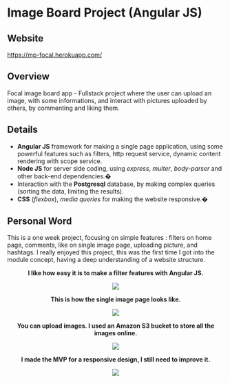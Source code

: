 # Image Board Project (Angular JS)

## Website
https://mp-focal.herokuapp.com/

## Overview

Focal image board app - Fullstack project where the user can upload an image, with some informations, and interact with pictures uploaded by others, by commenting and liking them.

## Details

- **Angular JS** framework for making a single page application, using some powerful features such as filters, http request service, dynamic content rendering with scope service.
- **Node JS** for server side coding, using *express*, *multer*, *body-parser* and other back-end dependencies.�
- Interaction with the **Postgresql** database, by making complex queries (sorting the data, limiting the results).
- **CSS** (*flexbox*), *media queries* for making the website responsive.�


## Personal Word

This is a one week project, focusing on simple features : filters on home page, comments, like on single image page, uploading picture, and hashtags.
I really enjoyed this project, this was the first time I got into the module concept, having a deep understanding of a website structure.



<p align="center"><b>I like how easy it is to make a filter features with Angular JS.</b></p>

<p align="center">
<img src="https://user-images.githubusercontent.com/26822768/27921608-8de5fe06-6278-11e7-9a8d-ab19f97c3384.gif"/>
</p>




<p align="center"><b>This is how the single image page looks like.</b></p>

<p align="center">
<img src="https://user-images.githubusercontent.com/26822768/27919870-21c5b842-6273-11e7-8895-69676c3532fb.gif"/>
</p>



<p align="center"><b>You can upload images. I used an Amazon S3 bucket to store all the images online.</b></p>

<p align="center">
<img src="https://user-images.githubusercontent.com/26822768/27921847-613ebe00-6279-11e7-8a9e-6f34d3e9ff24.gif"/>
</p>



<p align="center"><b>I made the MVP for a responsive design, I still need to improve it.</b></p>

<p align="center">
<img src="https://user-images.githubusercontent.com/26822768/27922452-5911d4ae-627b-11e7-8c74-89a5cc6be22b.gif"/>
</p>
